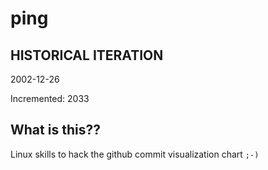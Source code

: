 # ping

## HISTORICAL ITERATION
2002-12-26

Incremented: 2033

## What is this?? 
Linux skills to hack the github commit visualization chart `;-)`
